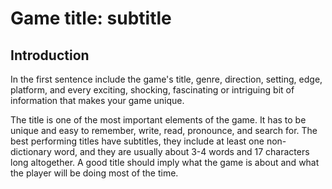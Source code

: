 # Game title: subtitle

## Introduction
In the first sentence include the game's title, genre, direction, setting, edge, platform, and every exciting, shocking, fascinating or intriguing bit of information that makes your game unique. 

The title is one of the most important elements of the game. It has to be unique and easy to remember, write, read, pronounce, and search for. The best performing titles have subtitles, they include at least one non-dictionary word, and they are usually about 3-4 words and 17 characters long altogether. A good title should imply what the game is about and what the player will be doing most of the time.
